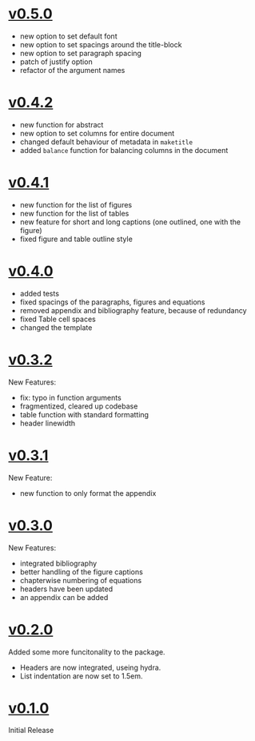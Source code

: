 # [v0.5.0](https://github.com/npikall/rubber-article/releases/tag/v0.5.0)
- new option to set default font
- new option to set spacings around the title-block
- new option to set paragraph spacing
- patch of justify option
- refactor of the argument names

# [v0.4.2](https://github.com/npikall/rubber-article/releases/tag/v0.4.2)
- new function for abstract
- new option to set columns for entire document
- changed default behaviour of metadata in `maketitle`
- added `balance` function for balancing columns in the document

# [v0.4.1](https://github.com/npikall/rubber-article/releases/tag/v0.4.1)
- new function for the list of figures
- new function for the list of tables
- new feature for short and long captions (one outlined, one with the figure)
- fixed figure and table outline style

# [v0.4.0](https://github.com/npikall/rubber-article/releases/tag/v0.4.0)
- added tests
- fixed spacings of the paragraphs, figures and equations
- removed appendix and bibliography feature, because of redundancy
- fixed Table cell spaces
- changed the template

# [v0.3.2](https://github.com/npikall/rubber-article/releases/tag/v0.3.2)
New Features:
- fix: typo in function arguments
- fragmentized, cleared up codebase
- table function with standard formatting
- header linewidth

# [v0.3.1](https://github.com/npikall/rubber-article/releases/tag/v0.3.1)
New Feature:
- new function to only format the appendix

# [v0.3.0](https://github.com/npikall/rubber-article/releases/tag/v0.3.0)
New Features:
- integrated bibliography
- better handling of the figure captions
- chapterwise numbering of equations
- headers have been updated
- an appendix can be added

# [v0.2.0](https://github.com/npikall/rubber-article/releases/tag/v0.2.0)
Added some more funcitonality to the package.
- Headers are now integrated, useing hydra.
- List indentation are now set to 1.5em.

# [v0.1.0](https://github.com/npikall/rubber-article/releases/tag/v0.1.0)
Initial Release
